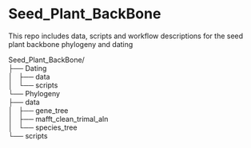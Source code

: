 # Seed_Plant_BackBone
This repo includes data, scripts and workflow descriptions for the seed plant backbone phylogeny and dating  

Seed_Plant_BackBone/  
├── Dating  
│   ├── data  
│   └── scripts  
└── Phylogeny  
    ├── data  
    │   ├── gene_tree  
    │   ├── mafft_clean_trimal_aln  
    │   └── species_tree  
    └── scripts  
